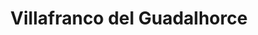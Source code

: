 ---
title: Villafranco del Guadalhorce
url: /villafranco-del-guadalhorce/
latitude: 36.702
longitude: -4.698
---